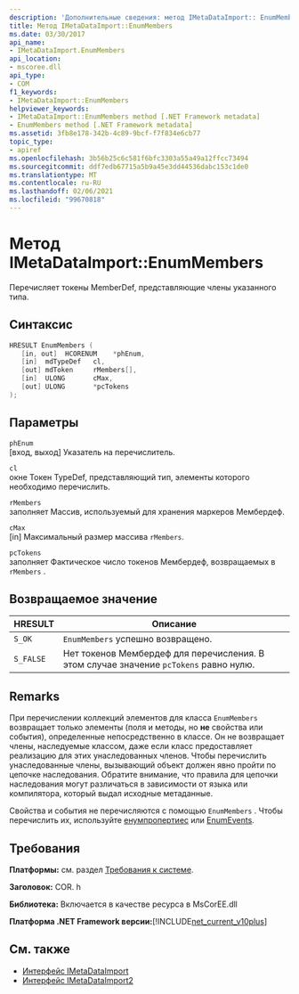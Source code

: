 ```yaml
---
description: 'Дополнительные сведения: метод IMetaDataImport:: EnumMembers'
title: Метод IMetaDataImport::EnumMembers
ms.date: 03/30/2017
api_name:
- IMetaDataImport.EnumMembers
api_location:
- mscoree.dll
api_type:
- COM
f1_keywords:
- IMetaDataImport::EnumMembers
helpviewer_keywords:
- IMetaDataImport::EnumMembers method [.NET Framework metadata]
- EnumMembers method [.NET Framework metadata]
ms.assetid: 3fb8e178-342b-4c89-9bcf-f7f834e6cb77
topic_type:
- apiref
ms.openlocfilehash: 3b56b25c6c581f6bfc3303a55a49a12ffcc73494
ms.sourcegitcommit: ddf7edb67715a5b9a45e3dd44536dabc153c1de0
ms.translationtype: MT
ms.contentlocale: ru-RU
ms.lasthandoff: 02/06/2021
ms.locfileid: "99670818"
---
```

# <a name="imetadataimportenummembers-method"></a>Метод IMetaDataImport::EnumMembers

Перечисляет токены MemberDef, представляющие члены указанного типа.  
  
## <a name="syntax"></a>Синтаксис  
  
```cpp  
HRESULT EnumMembers (
   [in, out]  HCORENUM    *phEnum,
   [in]  mdTypeDef   cl,
   [out] mdToken     rMembers[],
   [in]  ULONG       cMax,
   [out] ULONG       *pcTokens  
);  
```  
  
## <a name="parameters"></a>Параметры  

 `phEnum`  
 [вход, выход] Указатель на перечислитель.  
  
 `cl`  
 окне Токен TypeDef, представляющий тип, элементы которого необходимо перечислить.  
  
 `rMembers`  
 заполняет Массив, используемый для хранения маркеров Мембердеф.  
  
 `cMax`  
 [in] Максимальный размер массива `rMembers`.  
  
 `pcTokens`  
 заполняет Фактическое число токенов Мембердеф, возвращаемых в `rMembers` .  
  
## <a name="return-value"></a>Возвращаемое значение  
  
|HRESULT|Описание|  
|-------------|-----------------|  
|`S_OK`|`EnumMembers` успешно возвращено.|  
|`S_FALSE`|Нет токенов Мембердеф для перечисления. В этом случае значение `pcTokens` равно нулю.|  
  
## <a name="remarks"></a>Remarks  

 При перечислении коллекций элементов для класса `EnumMembers` возвращает только элементы (поля и методы, но **не** свойства или события), определенные непосредственно в классе. Он не возвращает члены, наследуемые классом, даже если класс предоставляет реализацию для этих унаследованных членов. Чтобы перечислить унаследованные члены, вызывающий объект должен явно пройти по цепочке наследования. Обратите внимание, что правила для цепочки наследования могут различаться в зависимости от языка или компилятора, который выдал исходные метаданные.

 Свойства и события не перечисляются с помощью `EnumMembers` . Чтобы перечислить их, используйте [енумпропертиес](imetadataimport-enumproperties-method.md) или [EnumEvents](imetadataimport-enumevents-method.md).
  
## <a name="requirements"></a>Требования  

 **Платформы:** см. раздел [Требования к системе](../../get-started/system-requirements.md).  
  
 **Заголовок:** COR. h  
  
 **Библиотека:** Включается в качестве ресурса в MsCorEE.dll  
  
 **Платформа .NET Framework версии:**[!INCLUDE[net_current_v10plus](../../../../includes/net-current-v10plus-md.md)]  
  
## <a name="see-also"></a>См. также

- [Интерфейс IMetaDataImport](imetadataimport-interface.md)
- [Интерфейс IMetaDataImport2](imetadataimport2-interface.md)
